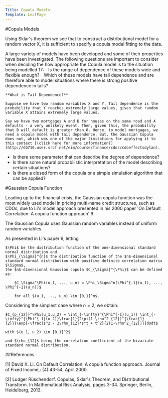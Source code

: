```yaml
---
Title: Copula Models
Template: LeafPage
---
```


#Copula Models

Using Sklar's theorem we see that to construct a distributional model for a random vector X, it is sufficient to specify a copula model fitting to the data. 

A large variety of models have been developed and some of their properties have been investigated. The following questions are important to consider when deciding the how appropriate the Copula model is to the situation being modelled 17:
	- Is the range of dependence of these models wide and flexible enough?
	- Which of these models have tail dependence and are therefore able to model situations where there is strong positive dependence in tails?
	
	**What is Tail Dependence?** 
	
	Suppose we have two random variables X and Y. Tail dependence is the probability that Y reaches extremely large values, given that random variable X attains extremely large values.
	
	Say we have two mortgages A and B for houses on the same road and A defaults - a very unlikely event. Then, given this, the probability that B will default is greater than 0. Hence, to model mortgages, we need a copula model with tail dependence. But, the Gaussian Copula does not, which was one of the major limitations for applying it to this context [(click here for more information)](http://db716.user.srcf.net/eim/course/finance/cdos/cdoeffectsdylan).
	
- Is there some parameter that can describe the degree of dependence?
- Is there some natural probabilistic interpretation of the model describing certain situations?
- Is there a closed form of the copula or a simple simulation algorithm that can be applied? 

#Gaussian Copula Function

Leading up to the financial crisis, the Gaussian copula function was the most widely used model in pricing multi-name credit structures, such as CDOs, due to Li's model approach presented in his 2000 paper 'On Default Correlation: A copula function approach' 9.

The Gaussian Copula uses Gaussian random variables instead of uniform random variables.

As presented in Li's paper 9, letting 

	$\Phi$ be the distribution function of the one-dimensional standard normal distribution and 
	$\Phi_{\Sigma}^{n}$ the distribution function of the $n$-dimensional standard normal distribution with positive definite correlation matrix $\Sigma$, 
	the $n$-dimensional Gaussian copula $C_{\Sigma}^{\Phi}$ can be defined as:

		$C_\Sigma^\Phi(u_1, ..., u_n) = \Phi_\Sigma^n(\Phi^{-1}(u_1), ..., \Phi^{-1}(u_n))$
		
		for all $(u_1, ..., u_n) \in [0,1]^n$. 

Considering the simplest case where $n = 2$, we obtain:

	$C_{p_{12}}^\Phi(u_1,u_2) = \int_{-\infty}^{\Phi^{-1}(u_1)} \int_{-\infty}^{\Phi^{-1}(u_2)}\frac{1}{2\pi(1-\rho^2_{12})^{\frac{1}{2}}}\exp[-\frac{s^2 - 2\rho_{12}*s*t + t^2}{2(1-\rho^2_{12})}]dsdt$

	with $(u_1, u_2) \in [0,1]^2$ 
	
	and $\rho_{12}$ being the correlation coefficient of the bivariate standard normal distribution.
	
##References

[1] David X. Li. On Default Correlation: A copula function approach. Journal of Fixed Income,: (4):43-54, April 2000.

[2] Ludger Rüschendorf. Copulas, Sklar's Theorem, and Distributional Transform. In Mathematical Risk Analysis, pages 3-34. Springer, Berlin, Heidelberg, 2013.
